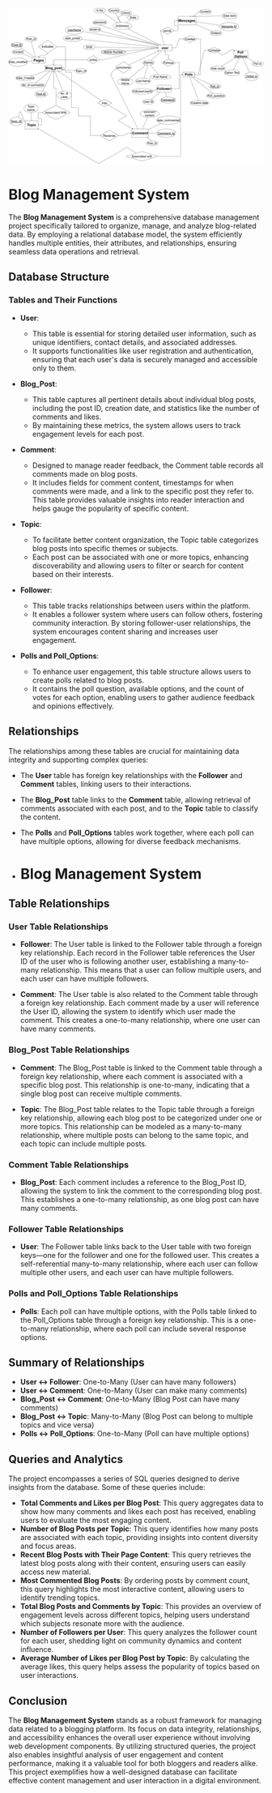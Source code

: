 ![alttext](https://github.com/Srikar29M/BLOG-MANAGEMENT-SYSTEM-DBMS/blob/main/BLOG%20MANAGEMENT%20ER%20DIAGRAM.png?raw=true)

# Blog Management System

The **Blog Management System** is a comprehensive database management project specifically tailored to organize, manage, and analyze blog-related data. By employing a relational database model, the system efficiently handles multiple entities, their attributes, and relationships, ensuring seamless data operations and retrieval.

## Database Structure

### Tables and Their Functions

- **User**: 
  - This table is essential for storing detailed user information, such as unique identifiers, contact details, and associated addresses.
  - It supports functionalities like user registration and authentication, ensuring that each user's data is securely managed and accessible only to them.

- **Blog_Post**: 
  - This table captures all pertinent details about individual blog posts, including the post ID, creation date, and statistics like the number of comments and likes.
  - By maintaining these metrics, the system allows users to track engagement levels for each post.

- **Comment**: 
  - Designed to manage reader feedback, the Comment table records all comments made on blog posts.
  - It includes fields for comment content, timestamps for when comments were made, and a link to the specific post they refer to. This table provides valuable insights into reader interaction and helps gauge the popularity of specific content.

- **Topic**: 
  - To facilitate better content organization, the Topic table categorizes blog posts into specific themes or subjects.
  - Each post can be associated with one or more topics, enhancing discoverability and allowing users to filter or search for content based on their interests.

- **Follower**: 
  - This table tracks relationships between users within the platform.
  - It enables a follower system where users can follow others, fostering community interaction. By storing follower-user relationships, the system encourages content sharing and increases user engagement.

- **Polls and Poll_Options**: 
  - To enhance user engagement, this table structure allows users to create polls related to blog posts.
  - It contains the poll question, available options, and the count of votes for each option, enabling users to gather audience feedback and opinions effectively.

## Relationships

The relationships among these tables are crucial for maintaining data integrity and supporting complex queries:

- The **User** table has foreign key relationships with the **Follower** and **Comment** tables, linking users to their interactions.
- The **Blog_Post** table links to the **Comment** table, allowing retrieval of comments associated with each post, and to the **Topic** table to classify the content.
- The **Polls** and **Poll_Options** tables work together, where each poll can have multiple options, allowing for diverse feedback mechanisms.

- # Blog Management System

## Table Relationships

### User Table Relationships

- **Follower**: 
  The User table is linked to the Follower table through a foreign key relationship. Each record in the Follower table references the User ID of the user who is following another user, establishing a many-to-many relationship. This means that a user can follow multiple users, and each user can have multiple followers.

- **Comment**: 
  The User table is also related to the Comment table through a foreign key relationship. Each comment made by a user will reference the User ID, allowing the system to identify which user made the comment. This creates a one-to-many relationship, where one user can have many comments.

### Blog_Post Table Relationships

- **Comment**: 
  The Blog_Post table is linked to the Comment table through a foreign key relationship, where each comment is associated with a specific blog post. This relationship is one-to-many, indicating that a single blog post can receive multiple comments.

- **Topic**: 
  The Blog_Post table relates to the Topic table through a foreign key relationship, allowing each blog post to be categorized under one or more topics. This relationship can be modeled as a many-to-many relationship, where multiple posts can belong to the same topic, and each topic can include multiple posts.

### Comment Table Relationships

- **Blog_Post**: 
  Each comment includes a reference to the Blog_Post ID, allowing the system to link the comment to the corresponding blog post. This establishes a one-to-many relationship, as one blog post can have many comments.

### Follower Table Relationships

- **User**: 
  The Follower table links back to the User table with two foreign keys—one for the follower and one for the followed user. This creates a self-referential many-to-many relationship, where each user can follow multiple other users, and each user can have multiple followers.

### Polls and Poll_Options Table Relationships

- **Polls**: 
  Each poll can have multiple options, with the Polls table linked to the Poll_Options table through a foreign key relationship. This is a one-to-many relationship, where each poll can include several response options.

## Summary of Relationships

- **User ↔ Follower**: One-to-Many (User can have many followers)
- **User ↔ Comment**: One-to-Many (User can make many comments)
- **Blog_Post ↔ Comment**: One-to-Many (Blog Post can have many comments)
- **Blog_Post ↔ Topic**: Many-to-Many (Blog Post can belong to multiple topics and vice versa)
- **Polls ↔ Poll_Options**: One-to-Many (Poll can have multiple options)


## Queries and Analytics

The project encompasses a series of SQL queries designed to derive insights from the database. Some of these queries include:

- **Total Comments and Likes per Blog Post**: This query aggregates data to show how many comments and likes each post has received, enabling users to evaluate the most engaging content.
- **Number of Blog Posts per Topic**: This query identifies how many posts are associated with each topic, providing insights into content diversity and focus areas.
- **Recent Blog Posts with Their Page Content**: This query retrieves the latest blog posts along with their content, ensuring users can easily access new material.
- **Most Commented Blog Posts**: By ordering posts by comment count, this query highlights the most interactive content, allowing users to identify trending topics.
- **Total Blog Posts and Comments by Topic**: This provides an overview of engagement levels across different topics, helping users understand which subjects resonate more with the audience.
- **Number of Followers per User**: This query analyzes the follower count for each user, shedding light on community dynamics and content influence.
- **Average Number of Likes per Blog Post by Topic**: By calculating the average likes, this query helps assess the popularity of topics based on user interactions.

## Conclusion

The **Blog Management System** stands as a robust framework for managing data related to a blogging platform. Its focus on data integrity, relationships, and accessibility enhances the overall user experience without involving web development components. By utilizing structured queries, the project also enables insightful analysis of user engagement and content performance, making it a valuable tool for both bloggers and readers alike. This project exemplifies how a well-designed database can facilitate effective content management and user interaction in a digital environment.


